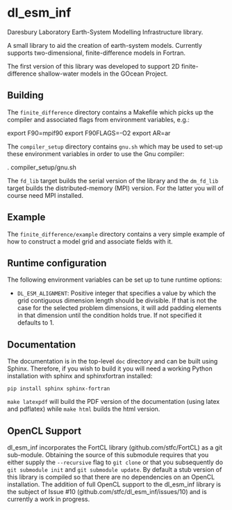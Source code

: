 # dl_esm_inf
Daresbury Laboratory Earth-System Modelling Infrastructure library.

A small library to aid the creation of earth-system models. Currently
supports two-dimensional, finite-difference models in Fortran.

The first version of this library was developed to support 2D finite-
difference shallow-water models in the GOcean Project.

## Building ##

The ``finite_difference`` directory contains a Makefile which picks up
the compiler and associated flags from environment variables, e.g.:

  export F90=mpif90
  export F90FLAGS=-O2
  export AR=ar

The ``compiler_setup`` directory contains ``gnu.sh`` which may be used
to set-up these environment variables in order to use the Gnu compiler:

  . compiler_setup/gnu.sh

The `fd_lib` target builds the serial version of the library and the
`dm_fd_lib` target builds the distributed-memory (MPI) version. For
the latter you will of course need MPI installed.

## Example ##

The `finite_difference/example` directory contains a very simple example
of how to construct a model grid and associate fields with it.

## Runtime configuration ##

The following environment variables can be set up to tune runtime options:

- `DL_ESM_ALIGNMENT`: Positive integer that specifies a value by which the grid
contiguous dimension length should be divisible. If that is not the case for
the selected problem dimensions, it will add padding elements in that dimension
until the condition holds true. If not specified it defaults to 1.

## Documentation ##

The documentation is in the top-level `doc` directory and can be built
using Sphinx. Therefore, if you wish to build it you will need a
working Python installation with sphinx and sphinxfortran installed:

    pip install sphinx sphinx-fortran

``make latexpdf`` will build the PDF version of the documentation
(using latex and pdflatex) while ``make html`` builds the html
version.

## OpenCL Support ##

dl_esm_inf incorporates the FortCL library (github.com/stfc/FortCL) as
a git sub-module. Obtaining the source of this submodule requires that
you either supply the ``--recursive`` flag to ``git clone`` or that
you subsequently do ``git submodule init`` and ``git submodule
update``. By default a stub version of this library is compiled so
that there are no dependencies on an OpenCL installation.  The
addition of full OpenCL support to the dl_esm_inf library is the
subject of Issue #10 (github.com/stfc/dl_esm_inf/issues/10) and is
currently a work in progress.
